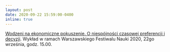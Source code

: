 ```yaml
---
layout: post
date: 2020-09-22 15:59:00-0400
inline: true
---
```

[Wodzeni na ekonomiczne pokuszenie. O niespójności czasowej preferencji i decyzji](https://festiwalnauki.edu.pl/spotkania/wodzeni-na-ekonomiczne-pokuszenie-o-niespojnosci-czasowej-preferencji-i-decyzji). Wykład w ramach Warszawskiego Festiwalu Nauki 2020, 22go września, godz. 15.00.